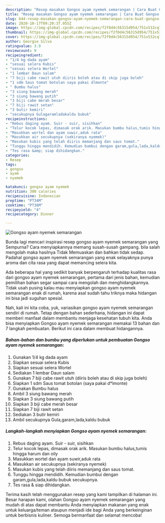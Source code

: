 ```yaml
---
description: "Resep masakan Gongso ayam nyemek semarangan | Cara Buat Gongso ayam nyemek semarangan Yang Menggugah Selera"
title: "Resep masakan Gongso ayam nyemek semarangan | Cara Buat Gongso ayam nyemek semarangan Yang Menggugah Selera"
slug: 644-resep-masakan-gongso-ayam-nyemek-semarangan-cara-buat-gongso-ayam-nyemek-semarangan-yang-menggugah-selera
date: 2020-10-17T09:20:37.055Z
image: https://img-global.cpcdn.com/recipes/f2f0d4c56315d954/751x532cq70/gongso-ayam-nyemek-semarangan-foto-resep-utama.jpg
thumbnail: https://img-global.cpcdn.com/recipes/f2f0d4c56315d954/751x532cq70/gongso-ayam-nyemek-semarangan-foto-resep-utama.jpg
cover: https://img-global.cpcdn.com/recipes/f2f0d4c56315d954/751x532cq70/gongso-ayam-nyemek-semarangan-foto-resep-utama.jpg
author: Georgie Silva
ratingvalue: 3.9
reviewcount: 9
recipeingredient:
- "1/4 kg dada ayam"
- "sesuai selera Kubis"
- "sesuai selera Wortel"
- "1 lembar Daun salam"
- "7 biji cabe rawit utuh diiris boleh atau di skip juga boleh"
- "1 sdm Saus tomat botolan saya pakai dlmonte"
- " Bumbu halus"
- "3 siung bawang merah"
- "3 siung bawang putih"
- "3 biji cabe merah besar"
- "7 biji rawit setan"
- "3 butir kemiri"
- "secukupnya Gulagaramladakaldu bubuk"
recipeinstructions:
- "Rebus daging ayam. Suir - suir, sisihkan"
- "Telur kocok lepas, dimasak orak arik. Masukan bumbu halus,tumis hingga harum dan oily"
- "Masukkan wortel dan ayam suwir,aduk rata"
- "Masukkan air secukupnya (sekiranya nyemek)"
- "Masukan kubis yang telah diiris memanjang dan saus tomat."
- "Tunggu hingga mendidih. Kemudian bumbui dengan garam,gula,lada,kaldu bubuk secukupnya."
- "Tes rasa &amp; siap dihidangkan."
categories:
- Resep
tags:
- gongso
- ayam
- nyemek

katakunci: gongso ayam nyemek 
nutrition: 300 calories
recipecuisine: Indonesian
preptime: "PT34M"
cooktime: "PT36M"
recipeyield: "4"
recipecategory: Dinner

---
```



![Gongso ayam nyemek semarangan](https://img-global.cpcdn.com/recipes/f2f0d4c56315d954/751x532cq70/gongso-ayam-nyemek-semarangan-foto-resep-utama.jpg)

Bunda lagi mencari inspirasi resep gongso ayam nyemek semarangan yang Sempurna? Cara menyiapkannya memang susah-susah gampang. bila salah mengolah maka hasilnya Tidak Memuaskan dan bahkan tidak sedap. Padahal gongso ayam nyemek semarangan yang enak selayaknya punya aroma dan cita rasa yang dapat memancing selera kita.



Ada beberapa hal yang sedikit banyak berpengaruh terhadap kualitas rasa dari gongso ayam nyemek semarangan, pertama dari jenis bahan, kemudian pemilihan bahan segar sampai cara mengolah dan menghidangkannya. Tidak usah pusing kalau mau menyiapkan gongso ayam nyemek semarangan enak di rumah, karena asal sudah tahu triknya maka hidangan ini bisa jadi suguhan spesial.


Nah, kali ini kita coba, yuk, variasikan gongso ayam nyemek semarangan sendiri di rumah. Tetap dengan bahan sederhana, hidangan ini dapat memberi manfaat dalam membantu menjaga kesehatan tubuh kita. Anda bisa menyiapkan Gongso ayam nyemek semarangan memakai 13 bahan dan 7 langkah pembuatan. Berikut ini cara dalam membuat hidangannya.

<!--inarticleads1-->

##### Bahan-bahan dan bumbu yang diperlukan untuk pembuatan Gongso ayam nyemek semarangan:

1. Gunakan 1/4 kg dada ayam
1. Siapkan sesuai selera Kubis
1. Siapkan sesuai selera Wortel
1. Sediakan 1 lembar Daun salam
1. Gunakan 7 biji cabe rawit utuh (diiris boleh atau di skip juga boleh)
1. Siapkan 1 sdm Saus tomat botolan (saya pakai d*lmonte)
1. Gunakan  Bumbu halus
1. Ambil 3 siung bawang merah
1. Siapkan 3 siung bawang putih
1. Siapkan 3 biji cabe merah besar
1. Siapkan 7 biji rawit setan
1. Sediakan 3 butir kemiri
1. Ambil secukupnya Gula,garam,lada,kaldu bubuk




<!--inarticleads2-->

##### Langkah-langkah menyiapkan Gongso ayam nyemek semarangan:

1. Rebus daging ayam. Suir - suir, sisihkan
1. Telur kocok lepas, dimasak orak arik. Masukan bumbu halus,tumis hingga harum dan oily
1. Masukkan wortel dan ayam suwir,aduk rata
1. Masukkan air secukupnya (sekiranya nyemek)
1. Masukan kubis yang telah diiris memanjang dan saus tomat.
1. Tunggu hingga mendidih. Kemudian bumbui dengan garam,gula,lada,kaldu bubuk secukupnya.
1. Tes rasa &amp; siap dihidangkan.




Terima kasih telah menggunakan resep yang kami tampilkan di halaman ini. Besar harapan kami, olahan Gongso ayam nyemek semarangan yang mudah di atas dapat membantu Anda menyiapkan makanan yang enak untuk keluarga/teman ataupun menjadi ide bagi Anda yang berkeinginan untuk berbisnis kuliner. Semoga bermanfaat dan selamat mencoba!
